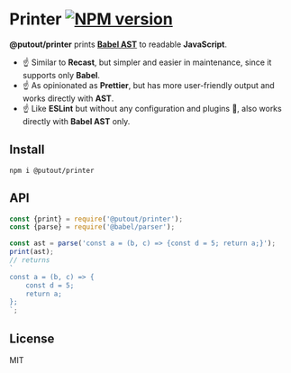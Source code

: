 # Printer [![NPM version][NPMIMGURL]][NPMURL]

[NPMIMGURL]: https://img.shields.io/npm/v/@putout/printer.svg?style=flat&longCache=true
[NPMURL]: https://npmjs.org/package/@putout/printer "npm"

**@putout/printer** prints [**Babel AST**](https://github.com/coderaiser/estree-to-babel) to readable **JavaScript**.

- ☝️ Similar to **Recast**, but simpler and easier in maintenance, since it supports only **Babel**.
- ☝️ As opinionated as **Prettier**, but has more user-friendly output and works directly with **AST**.
- ☝️ Like **ESLint** but without any configuration and plugins 🤷‍, also works directly with **Babel AST** only.

## Install

```
npm i @putout/printer
```

## API

```js
const {print} = require('@putout/printer');
const {parse} = require('@babel/parser');

const ast = parse('const a = (b, c) => {const d = 5; return a;}');
print(ast);
// returns
`
const a = (b, c) => {
    const d = 5;
    return a;
};
`;
```

## License

MIT
